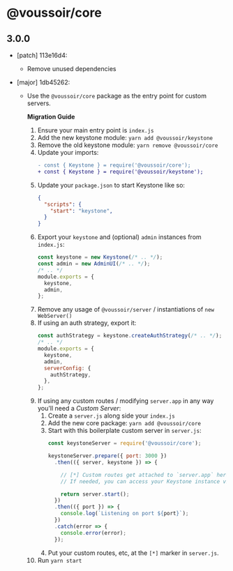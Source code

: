 # @voussoir/core

## 3.0.0

- [patch] 113e16d4:

  - Remove unused dependencies

- [major] 1db45262:

  - Use the `@voussoir/core` package as the entry point for custom servers.

      **Migration Guide**

      <!-- prettier-ignore -->
      1. Ensure your main entry point is `index.js`
      1. Add the new keystone module: `yarn add @voussoir/keystone`
      1. Remove the old keystone module: `yarn remove @voussoir/core`
      1. Update your imports:
          ```diff
          - const { Keystone } = require('@voussoir/core');
          + const { Keystone } = require('@voussoir/keystone');
          ```
      1. Update your `package.json` to start Keystone like so:
          ```json
          {
            "scripts": {
              "start": "keystone",
            }
          }
          ```
      1. Export your `keystone` and (optional) `admin` instances from `index.js`:
          ```javascript
          const keystone = new Keystone(/* .. */);
          const admin = new AdminUI(/* .. */);
          /* .. */
          module.exports = {
            keystone,
            admin,
          };
          ```
      1. Remove any usage of `@voussoir/server` / instantiations of `new WebServer()`
      1. If using an auth strategy, export it:
          ```javascript
          const authStrategy = keystone.createAuthStrategy(/* .. */);
          /* .. */
          module.exports = {
            keystone,
            admin,
            serverConfig: {
              authStrategy,
            },
          };
          ```
      1. If using any custom routes / modifying `server.app` in any way you'll need a
         _Custom Server_:
          1. Create a `server.js` along side your `index.js`
          1. Add the new core package: `yarn add @voussoir/core`
          1. Start with this boilerplate custom server in `server.js`:
              ```javascript
              const keystoneServer = require('@voussoir/core');

              keystoneServer.prepare({ port: 3000 })
                .then(({ server, keystone }) => {

                  // [*] Custom routes get attached to `server.app` here.
                  // If needed, you can access your Keystone instance via `keystone`.

                  return server.start();
                })
                .then(({ port }) => {
                  console.log(`Listening on port ${port}`);
                })
                .catch(error => {
                  console.error(error);
                });
              ```
          1. Put your custom routes, etc, at the `[*]` marker in `server.js`.
      1. Run `yarn start`

